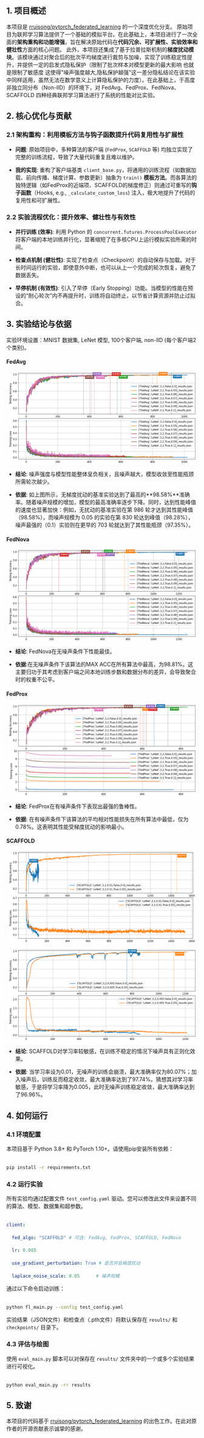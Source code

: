 ## 1. 项目概述
本项目是 [rruisong/pytorch_federated_learning](https://github.com/rruisong/pytorch_federated_learning) 的一个深度优化分支。
原始项目为联邦学习算法提供了一个基础的模拟平台。在此基础上，本项目进行了一次全面的**架构重构和功能增强**，旨在解决原始代码在**代码冗余、可扩展性、实验效率和健壮性**方面的核心问题。
此外，本项目还集成了基于拉普拉斯机制的**梯度扰动模块**。该模块通过对聚合后的批次平均梯度进行裁剪与加噪，实现了训练稳定性提升，并提供一定的启发式隐私保护（限制了批次样本对模型更新的最大影响 也就是限制了敏感度 这使得"噪声强度越大,隐私保护越强"这一差分隐私结论在该实验中同样适用，虽然无法在数学意义上计算隐私保护的力度）。在此基础上，于高度非独立同分布（Non-IID）的环境下，对 FedAvg、FedProx、FedNova、SCAFFOLD 四种经典联邦学习算法进行了系统的性能对比实验。

## 2. 核心优化与贡献



### 2.1 架构重构：利用模板方法与钩子函数提升代码复用性与扩展性

* **问题**: 原始项目中，多种算法的客户端 (`FedProx`, `SCAFFOLD` 等) 均独立实现了完整的训练流程，导致了大量代码重复且难以维护。

* **我的实现**: 重构了客户端基类 `client_base.py`，将通用的训练流程（如数据加载、前向传播、梯度计算、参数更新）抽象为 `train()` **模板方法**。而各算法的独特逻辑（如FedProx的近端项、SCAFFOLD的梯度修正）则通过可重写的**钩子函数**（Hooks, e.g., `_calculate_custom_loss`) 注入，极大地提升了代码的复用性和可扩展性。



### 2.2 实验流程优化：提升效率、健壮性与有效性

* **并行训练 (效率)**: 利用 Python 的 `concurrent.futures.ProcessPoolExecutor` 将客户端的本地训练并行化，显著缩短了在多核CPU上运行模拟实验所需的时间。

* **检查点机制 (健壮性)**: 实现了检查点（Checkpoint）的自动保存与加载。对于长时间运行的实验，即使意外中断，也可以从上一个完成的轮次恢复，避免了数据丢失。

* **早停机制 (有效性)**: 引入了早停（Early Stopping）功能。当模型的性能在预设的“耐心轮次”内不再提升时，训练将自动终止，以节省计算资源并防止过拟合。



## 3. 实验结论与依据



实验环境设置：MNIST 数据集, LeNet 模型, 100个客户端, non-IID (每个客户端2个类别)。


#### FedAvg

![FedAvg Performance](figures/FedAvg.png)

* **结论**: 噪声强度与模型性能整体呈负相关，且噪声越大，模型收敛至性能瓶颈所需轮次越少。

* **依据**: 如上图所示，无梯度扰动的基准实验达到了最高的**98.58%**准确率。随着噪声规模的增加，模型的最高准确率逐步下降。同时，达到性能峰值的速度也显著加快：例如，无扰动的基准实验在第 986 轮才达到其性能峰值（98.58%），而噪声规模为 0.05 的实验在第 830 轮达到峰值（98.28%），噪声最强的（0.1）实验则在更早的 703 轮就达到了其性能瓶颈（97.35%）。



#### FedNova

![FedNova Performance](figures/FedNova.png)

* **结论**: FedNova在无噪声条件下性能最佳。

* **依据**:在无噪声条件下该算法的MAX ACC在所有算法中最高，为98.81%。这主要归功于其考虑到客户端之间本地训练步数和数据分布的差异，会导致聚合时的权重不公平。




#### FedProx

![FedProx Performance](figures/FedProx.png)

* **结论**: FedProx在有噪声条件下表现出最强的鲁棒性。

* **依据**: 在有噪声条件下该算法的平均相对性能损失在所有算法中最低，仅为0.78%。这表明其性能受梯度扰动的影响最小。



#### SCAFFOLD

![SCAFFOLD Performance LR 0.01](figures/SCAFFOLD_lr_0.01.png)

![SCAFFOLD Performance LR 0.005](figures/SCAFFOLD_lr_0.005.png)



* **结论**: SCAFFOLD对学习率较敏感，在训练不稳定的情况下噪声具有正则化效果。

* **依据**: 当学习率设为0.01，无噪声的训练会崩溃，最大准确率仅为80.07%；加入噪声后，训练反而稳定收敛，最大准确率达到了97.74%。猜想其对学习率敏感，于是将学习率降为0.005，此时无噪声训练稳定收敛，最大准确率达到了96.96%。





## 4. 如何运行



### 4.1 环境配置

本项目基于 Python 3.8+ 和 PyTorch 1.10+。请使用pip安装所有依赖：

```bash

pip install -r requirements.txt

````



### 4.2 运行实验



所有实验均通过配置文件 `test_config.yaml` 驱动。您可以修改此文件来设置不同的算法、模型、数据集和超参数。



```yaml

client:

  fed_algo: "SCAFFOLD" # 可选: FedAvg, FedProx, SCAFFOLD, FedNova

  lr: 0.005

  use_gradient_perturbation: True # 是否开启梯度扰动

  laplace_noise_scale: 0.05      # 噪声规模

```



通过以下命令启动训练：



```bash

python fl_main.py --config test_config.yaml

```



实验结果（JSON文件）和检查点（.pth文件）将默认保存在 `results/` 和 `checkpoints/` 目录下。



### 4.3 评估与绘图



使用 `eval_main.py` 脚本可以对保存在 `results/` 文件夹中的一个或多个实验结果进行可视化。



```bash

python eval_main.py -rr results

```



## 5\. 致谢



本项目的代码基于 [rruisong/pytorch_federated_learning](https://github.com/rruisong/pytorch_federated_learning) 的出色工作。在此对原作者的开源贡献表示诚挚的感谢。
